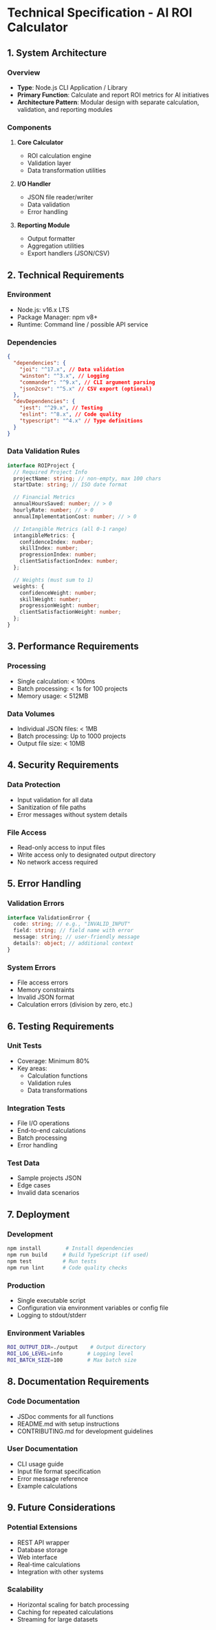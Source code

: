 # Technical Specification - AI ROI Calculator

## 1. System Architecture

### Overview

- **Type**: Node.js CLI Application / Library
- **Primary Function**: Calculate and report ROI metrics for AI initiatives
- **Architecture Pattern**: Modular design with separate calculation, validation, and reporting modules

### Components

1. **Core Calculator**

   - ROI calculation engine
   - Validation layer
   - Data transformation utilities

2. **I/O Handler**

   - JSON file reader/writer
   - Data validation
   - Error handling

3. **Reporting Module**
   - Output formatter
   - Aggregation utilities
   - Export handlers (JSON/CSV)

## 2. Technical Requirements

### Environment

- Node.js: v16.x LTS
- Package Manager: npm v8+
- Runtime: Command line / possible API service

### Dependencies

```json
{
  "dependencies": {
    "joi": "^17.x", // Data validation
    "winston": "^3.x", // Logging
    "commander": "^9.x", // CLI argument parsing
    "json2csv": "^5.x" // CSV export (optional)
  },
  "devDependencies": {
    "jest": "^29.x", // Testing
    "eslint": "^8.x", // Code quality
    "typescript": "^4.x" // Type definitions
  }
}
```

### Data Validation Rules

```typescript
interface ROIProject {
  // Required Project Info
  projectName: string; // non-empty, max 100 chars
  startDate: string; // ISO date format

  // Financial Metrics
  annualHoursSaved: number; // > 0
  hourlyRate: number; // > 0
  annualImplementationCost: number; // > 0

  // Intangible Metrics (all 0-1 range)
  intangibleMetrics: {
    confidenceIndex: number;
    skillIndex: number;
    progressionIndex: number;
    clientSatisfactionIndex: number;
  };

  // Weights (must sum to 1)
  weights: {
    confidenceWeight: number;
    skillWeight: number;
    progressionWeight: number;
    clientSatisfactionWeight: number;
  };
}
```

## 3. Performance Requirements

### Processing

- Single calculation: < 100ms
- Batch processing: < 1s for 100 projects
- Memory usage: < 512MB

### Data Volumes

- Individual JSON files: < 1MB
- Batch processing: Up to 1000 projects
- Output file size: < 10MB

## 4. Security Requirements

### Data Protection

- Input validation for all data
- Sanitization of file paths
- Error messages without system details

### File Access

- Read-only access to input files
- Write access only to designated output directory
- No network access required

## 5. Error Handling

### Validation Errors

```typescript
interface ValidationError {
  code: string; // e.g., "INVALID_INPUT"
  field: string; // field name with error
  message: string; // user-friendly message
  details?: object; // additional context
}
```

### System Errors

- File access errors
- Memory constraints
- Invalid JSON format
- Calculation errors (division by zero, etc.)

## 6. Testing Requirements

### Unit Tests

- Coverage: Minimum 80%
- Key areas:
  - Calculation functions
  - Validation rules
  - Data transformations

### Integration Tests

- File I/O operations
- End-to-end calculations
- Batch processing
- Error handling

### Test Data

- Sample projects JSON
- Edge cases
- Invalid data scenarios

## 7. Deployment

### Development

```bash
npm install        # Install dependencies
npm run build     # Build TypeScript (if used)
npm test          # Run tests
npm run lint      # Code quality checks
```

### Production

- Single executable script
- Configuration via environment variables or config file
- Logging to stdout/stderr

### Environment Variables

```bash
ROI_OUTPUT_DIR=./output    # Output directory
ROI_LOG_LEVEL=info        # Logging level
ROI_BATCH_SIZE=100        # Max batch size
```

## 8. Documentation Requirements

### Code Documentation

- JSDoc comments for all functions
- README.md with setup instructions
- CONTRIBUTING.md for development guidelines

### User Documentation

- CLI usage guide
- Input file format specification
- Error message reference
- Example calculations

## 9. Future Considerations

### Potential Extensions

- REST API wrapper
- Database storage
- Web interface
- Real-time calculations
- Integration with other systems

### Scalability

- Horizontal scaling for batch processing
- Caching for repeated calculations
- Streaming for large datasets
